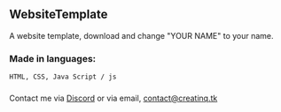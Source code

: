 ## WebsiteTemplate

A website template, download and change "YOUR NAME" to your name.

### Made in languages:

```HTML, CSS, Java Script / js```

###

Contact me via [Discord](discord.com) or via email, contact@creatinq.tk
